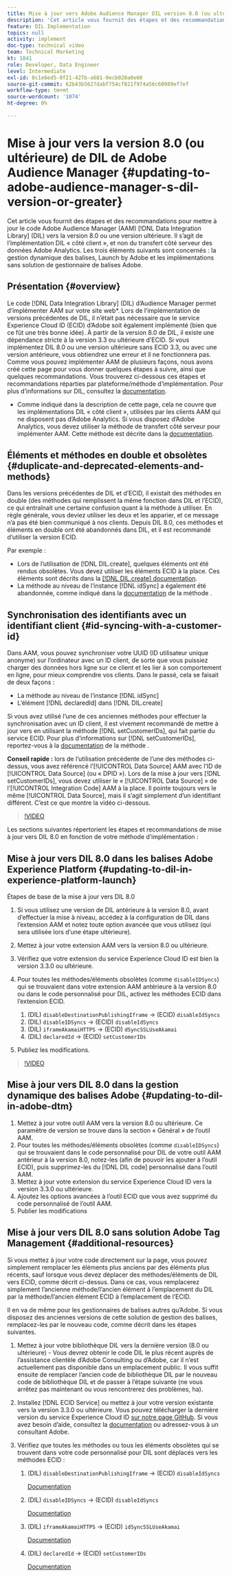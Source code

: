 ```yaml
---
title: Mise à jour vers Adobe Audience Manager DIL version 8.0 (ou ultérieure)
description: 'Cet article vous fournit des étapes et des recommandations pour mettre à jour le code Adobe Audience Manager (AAM) Data Integration Library (DIL) vers la version 8.0 ou une version ultérieure. Il s’agit de l’implémentation DIL « côté client », et non du transfert côté serveur des données Adobe Analytics. Les trois éléments suivants sont concernés : la gestion dynamique des balises, Launch by Adobe et les implémentations sans solution de gestionnaire de balises Adobe.'
feature: DIL Implementation
topics: null
activity: implement
doc-type: technical video
team: Technical Marketing
kt: 1841
role: Developer, Data Engineer
level: Intermediate
exl-id: 8c1e6ed5-0f21-427b-a681-0ecb020a0e60
source-git-commit: 62b43b5627dabf754cf821f974a56c60989ef7ef
workflow-type: tm+mt
source-wordcount: '1074'
ht-degree: 0%

---
```


# Mise à jour vers la version 8.0 (ou ultérieure) de DIL de Adobe Audience Manager {#updating-to-adobe-audience-manager-s-dil-version-or-greater}

Cet article vous fournit des étapes et des recommandations pour mettre à jour le code Adobe Audience Manager (AAM) [!DNL Data Integration Library] (DIL) vers la version 8.0 ou une version ultérieure. Il s’agit de l’implémentation DIL « côté client », et non du transfert côté serveur des données Adobe Analytics. Les trois éléments suivants sont concernés : la gestion dynamique des balises, Launch by Adobe et les implémentations sans solution de gestionnaire de balises Adobe.

## Présentation {#overview}

Le code [!DNL Data Integration Library] (DIL) d’Audience Manager permet d’implémenter AAM sur votre site web*. Lors de l’implémentation de versions précédentes de DIL, il n’était pas nécessaire que le service Experience Cloud ID (ECID) d’Adobe soit également implémenté (bien que ce fût une très bonne idée). À partir de la version 8.0 de DIL, il existe une dépendance stricte à la version 3.3 ou ultérieure d’ECID. Si vous implémentez DIL 8.0 ou une version ultérieure sans ECID 3.3, ou avec une version antérieure, vous obtiendrez une erreur et il ne fonctionnera pas. Comme vous pouvez implémenter AAM de plusieurs façons, nous avons créé cette page pour vous donner quelques étapes à suivre, ainsi que quelques recommandations. Vous trouverez ci-dessous ces étapes et recommandations réparties par plateforme/méthode d’implémentation. Pour plus d’informations sur DIL, consultez la [documentation](https://experienceleague.adobe.com/docs/audience-manager/user-guide/dil-api/dil-overview.html?lang=fr).

* Comme indiqué dans la description de cette page, cela ne couvre que les implémentations DIL « côté client », utilisées par les clients AAM qui ne disposent pas d’Adobe Analytics. Si vous disposez d’Adobe Analytics, vous devez utiliser la méthode de transfert côté serveur pour implémenter AAM. Cette méthode est décrite dans la [documentation](https://experienceleague.adobe.com/docs/analytics/admin/admin-tools/server-side-forwarding/ssf.html?lang=fr).

## Éléments et méthodes en double et obsolètes {#duplicate-and-deprecated-elements-and-methods}

Dans les versions précédentes de DIL et d’ECID, il existait des méthodes en double (des méthodes qui remplissent la même fonction dans DIL et l’ECID), ce qui entraînait une certaine confusion quant à la méthode à utiliser. En règle générale, vous deviez utiliser les deux et les apparier, et ce message n’a pas été bien communiqué à nos clients. Depuis DIL 8.0, ces méthodes et éléments en double ont été abandonnés dans DIL, et il est recommandé d’utiliser la version ECID.

Par exemple :

* Lors de l’utilisation de [!DNL DIL.create], quelques éléments ont été rendus obsolètes. Vous devez utiliser les éléments ECID à la place. Ces éléments sont décrits dans la [[!DNL DIL.create] documentation](https://experienceleague.adobe.com/docs/audience-manager/user-guide/dil-api/class-level-dil-methods/dil-create.html?lang=fr).
* La méthode au niveau de l’instance [!DNL idSync] a également été abandonnée, comme indiqué dans la [documentation](https://experienceleague.adobe.com/docs/audience-manager/user-guide/dil-api/dil-instance-methods.html?lang=fr) de la méthode .

## Synchronisation des identifiants avec un identifiant client {#id-syncing-with-a-customer-id}

Dans AAM, vous pouvez synchroniser votre UUID (ID utilisateur unique anonyme) sur l’ordinateur avec un ID client, de sorte que vous puissiez charger des données hors ligne sur ce client et les lier à son comportement en ligne, pour mieux comprendre vos clients. Dans le passé, cela se faisait de deux façons :

* La méthode au niveau de l’instance [!DNL idSync]
* L’élément [!DNL declaredId] dans [!DNL DIL.create]

Si vous avez utilisé l’une de ces anciennes méthodes pour effectuer la synchronisation avec un ID client, il est vivement recommandé de mettre à jour vers en utilisant la méthode [!DNL setCustomerIDs], qui fait partie du service ECID. Pour plus d’informations sur [!DNL setCustomerIDs], reportez-vous à la [documentation](https://experienceleague.adobe.com/docs/id-service/using/id-service-api/methods/setcustomerids.html?lang=fr) de la méthode .

**Conseil rapide :** lors de l’utilisation précédente de l’une des méthodes ci-dessus, vous avez référencé l’[!UICONTROL Data Source] AAM avec l’ID de [!UICONTROL Data Source] (ou « DPID »). Lors de la mise à jour vers [!DNL setCustomerIDs], vous devez utiliser le « [!UICONTROL Data Source] » de l’[!UICONTROL Integration Code] AAM à la place. Il pointe toujours vers le même [!UICONTROL Data Source], mais il s’agit simplement d’un identifiant différent. C’est ce que montre la vidéo ci-dessous.

>[!VIDEO](https://video.tv.adobe.com/v/23873/?quality=12)

Les sections suivantes répertorient les étapes et recommandations de mise à jour vers DIL 8.0 en fonction de votre méthode d’implémentation :

## Mise à jour vers DIL 8.0 dans les balises Adobe Experience Platform {#updating-to-dil-in-experience-platform-launch}

Étapes de base de la mise à jour vers DIL 8.0

1. Si vous utilisez une version de DIL antérieure à la version 8.0, avant d’effectuer la mise à niveau, accédez à la configuration de DIL dans l’extension AAM et notez toute option avancée que vous utilisez (qui sera utilisée lors d’une étape ultérieure).
1. Mettez à jour votre extension AAM vers la version 8.0 ou ultérieure.
1. Vérifiez que votre extension du service Experience Cloud ID est bien la version 3.3.0 ou ultérieure.
1. Pour toutes les méthodes/éléments obsolètes (comme `disableIDSyncs`) qui se trouvaient dans votre extension AAM antérieure à la version 8.0 ou dans le code personnalisé pour DIL, activez les méthodes ECID dans l’extension ECID.

   1. (DIL) `disableDestinationPublishingIframe` -> (ECID) `disableIdSyncs`
   1. (DIL) `disableIDSyncs` -> (ECID) `disableIdSyncs`
   1. (DIL) `iframeAkamaiHTTPS` -> (ECID) `dSyncSSLUseAkamai`
   1. (DIL) `declaredId` -> (ECID) `setCustomerIDs`

1. Publiez les modifications.

>[!VIDEO](https://video.tv.adobe.com/v/23874/?quality=12)

## Mise à jour vers DIL 8.0 dans la gestion dynamique des balises Adobe {#updating-to-dil-in-adobe-dtm}

1. Mettez à jour votre outil AAM vers la version 8.0 ou ultérieure. Ce paramètre de version se trouve dans la section « Général » de l’outil AAM.
1. Pour toutes les méthodes/éléments obsolètes (comme `disableIDSyncs`) qui se trouvaient dans le code personnalisé pour DIL de votre outil AAM antérieur à la version 8.0, notez-les (afin de pouvoir les ajouter à l’outil ECID), puis supprimez-les du [!DNL DIL code] personnalisé dans l’outil AAM.
1. Mettez à jour votre extension du service Experience Cloud ID vers la version 3.3.0 ou ultérieure.
1. Ajoutez les options avancées à l’outil ECID que vous avez supprimé du code personnalisé de l’outil AAM.
1. Publier les modifications

## Mise à jour vers DIL 8.0 sans solution Adobe Tag Management {#additional-resources}

Si vous mettez à jour votre code directement sur la page, vous pouvez simplement remplacer les éléments plus anciens par des éléments plus récents, sauf lorsque vous devez déplacer des méthodes/éléments de DIL vers ECID, comme décrit ci-dessus. Dans ce cas, vous remplacerez simplement l’ancienne méthode/l’ancien élément à l’emplacement du DIL par la méthode/l’ancien élément ECID à l’emplacement de l’ECID.

Il en va de même pour les gestionnaires de balises autres qu’Adobe. Si vous disposez des anciennes versions de cette solution de gestion des balises, remplacez-les par le nouveau code, comme décrit dans les étapes suivantes.

1. Mettez à jour votre bibliothèque DIL vers la dernière version (8.0 ou ultérieure) - Vous devrez obtenir le code DIL le plus récent auprès de l’assistance clientèle d’Adobe Consulting ou d’Adobe, car il n’est actuellement pas disponible dans un emplacement public. Il vous suffit ensuite de remplacer l’ancien code de bibliothèque DIL par le nouveau code de bibliothèque DIL et de passer à l’étape suivante (ne vous arrêtez pas maintenant ou vous rencontrerez des problèmes, ha).
1. Installez [!DNL ECID Service] ou mettez à jour votre version existante vers la version 3.3.0 ou ultérieure. Vous pouvez télécharger la dernière version du service Experience Cloud ID [sur notre page GitHub](https://github.com/Adobe-Marketing-Cloud/id-service/releases). Si vous avez besoin d’aide, consultez la [documentation](https://experienceleague.adobe.com/docs/id-service/using/home.html?lang=fr) ou adressez-vous à un consultant Adobe.

1. Vérifiez que toutes les méthodes ou tous les éléments obsolètes qui se trouvent dans votre code personnalisé pour DIL sont déplacés vers les méthodes ECID :

   1. (DIL) `disableDestinationPublishingIframe` -> (ECID) `disableIdSyncs`

      [Documentation](https://experienceleague.adobe.com/docs/id-service/using/id-service-api/configurations/disableidsync.html?lang=fr)

   1. (DIL) `disableIDSyncs` -> (ECID) `disableIdSyncs`

      [Documentation](https://experienceleague.adobe.com/docs/id-service/using/id-service-api/configurations/disableidsync.html?lang=fr)

   1. (DIL) `iframeAkamaiHTTPS` -> (ECID) `idSyncSSLUseAkamai`

      [Documentation](https://experienceleague.adobe.com/docs/audience-manager/user-guide/dil-api/class-level-dil-methods/dil-create.html?lang=fr)

   1. (DIL) `declaredId` -> (ECID) `setCustomerIDs`

      [Documentation](https://experienceleague.adobe.com/docs/id-service/using/id-service-api/methods/setcustomerids.html?lang=fr)
